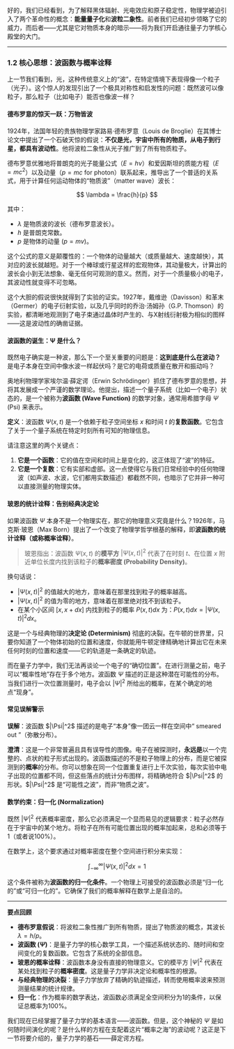 好的，我们已经看到，为了解释黑体辐射、光电效应和原子稳定性，物理学被迫引入了两个革命性的概念：**能量量子化**和**波粒二象性**。前者我们已经初步领略了它的威力，而后者——尤其是它对物质本身的暗示——将为我们开启通往量子力学核心殿堂的大门。

---

### 1.2 核心思想：波函数与概率诠释

上一节我们看到，光，这种传统意义上的“波”，在特定情境下表现得像一个粒子（光子）。这个惊人的发现引出了一个极具对称性和启发性的问题：既然波可以像粒子，那么粒子（比如电子）能否也像波一样？

#### **德布罗意的惊天一跃：万物皆波**

1924年，法国年轻的贵族物理学家路易·德布罗意（Louis de Broglie）在其博士论文中提出了一个石破天惊的假说：**不仅是光，宇宙中所有的物质，从电子到行星，都具有波动性**。他将波粒二象性从光子推广到了所有物质粒子。

德布罗意优雅地将普朗克的光子能量公式（$E=h\nu$）和爱因斯坦的质能方程（$E=mc^2$）以及动量（$p=mc$ for photon）联系起来，推导出了一个普适的关系式，用于计算任何运动物体的“物质波”（matter wave）波长：

$$
\lambda = \frac{h}{p}
$$

其中：
- $\lambda$ 是物质波的波长（德布罗意波长）。
- $h$ 是普朗克常数。
- $p$ 是物体的动量 ($p = mv$)。

这个公式的意义是颠覆性的：一个物体的动量越大（或质量越大、速度越快），其对应的波长就越短。对于一个棒球或行星这样的宏观物体，其动量极大，计算出的波长会小到无法想象、毫无任何可观测的意义。然而，对于一个质量极小的电子，其波动性就变得不可忽略。

这个大胆的假说很快就得到了实验的证实。1927年，戴维逊（Davisson）和革末（Germer）的电子衍射实验，以及几乎同时的乔治·汤姆孙（G.P. Thomson）的实验，都清晰地观测到了电子束通过晶体时产生的、与X射线衍射极为相似的图样——这是波动性的确凿证据。

#### **波函数的诞生：Ψ 是什么？**

既然电子确实是一种波，那么下一个至关重要的问题是：**这到底是什么在波动？** 是电子本身在空间中像水波一样起伏吗？是它的电荷或质量在散开和振动吗？

奥地利物理学家埃尔温·薛定谔（Erwin Schrödinger）抓住了德布罗意的思想，并将其发展成一个严谨的数学理论。他提出，描述一个量子系统（比如一个电子）状态的，是一个被称为**波函数 (Wave Function)** 的数学对象，通常用希腊字母 $\Psi$ (Psi) 来表示。

**定义**：波函数 $\Psi(x, t)$ 是一个依赖于粒子空间坐标 $x$ 和时间 $t$ 的**复数函数**。它包含了关于一个量子系统在特定时刻所有可知的物理信息。

请注意这里的两个关键点：
1.  **它是一个函数**：它的值在空间和时间上是变化的，这正体现了“波”的特征。
2.  **它是一个复数**：它有实部和虚部。这一点使得它与我们日常经验中的任何物理波（如声波、水波，它们都用实数描述）都截然不同，也暗示了它并非一种可以直接测量的物理实体。

#### **玻恩的统计诠释：告别经典决定论**

如果波函数 $\Psi$ 本身不是一个物理实在，那它的物理意义究竟是什么？1926年，马克斯·玻恩（Max Born）提出了一个改变了物理学哲学根基的解释，即**波函数的统计诠释（或称概率诠释）**。

> 玻恩指出：波函数 $\Psi(x, t)$ 的**模平方** $| \Psi(x, t) |^2$ 代表了在时刻 $t$、在位置 $x$ 附近单位长度内找到该粒子的**概率密度 (Probability Density)**。

换句话说：
-   $|\Psi(x, t)|^2$ 的值越大的地方，意味着在那里找到粒子的概率越高。
-   $|\Psi(x, t)|^2$ 的值为零的地方，意味着在那里绝对找不到该粒子。
-   在某个小区间 $[x, x+dx]$ 内找到粒子的概率 $P(x,t)dx$ 为：$P(x,t)dx = |\Psi(x, t)|^2 dx$。

这是一个与经典物理的**决定论 (Determinism)** 彻底的决裂。在牛顿的世界里，只要你知道了一个物体初始的位置和速度，你就能用牛顿定律精确地计算出它在未来任何时刻的位置和速度——它的轨道是一条确定的轨迹。

而在量子力学中，我们无法再谈论一个电子的“确切位置”。在进行测量之前，电子可以“概率性地”存在于多个地方。波函数 $\Psi$ 描述的正是这种潜在可能性的分布。当我们进行一次位置测量时，电子会以 $|\Psi|^2$ 所给出的概率，在某个确定的地点“现身”。

<div class="common_mistake_warning">
  <h4>常见误解警示</h4>
  <p><strong>误解</strong>：波函数 $|\Psi|^2$ 描述的是电子“本身”像一团云一样在空间中“ smeared out ”（弥散分布）。</p>
  <p><strong>澄清</strong>：这是一个非常普遍且具有误导性的图像。电子在被探测时，<strong>永远是</strong>以一个完整的、点状的粒子形式出现的。波函数描述的不是粒子物理上的分布，而是它被探测到的<strong>概率</strong>的分布。你可以想象在同一个位置重复进行上千次实验，每次实验中电子出现的位置都不同，但这些落点的统计分布图样，将精确地符合 $|\Psi|^2$ 的形状。$|\Psi|^2$ 是“可能性之波”，而非“物质之波”。</p>
</div>

#### **数学约束：归一化 (Normalization)**

既然 $|\Psi|^2$ 代表概率密度，那么它必须满足一个显而易见的逻辑要求：粒子必然存在于宇宙中的某个地方。将粒子在所有可能位置出现的概率加起来，总和必须等于1（或者说100%）。

在数学上，这个要求通过对概率密度在整个空间进行积分来实现：

$$
\int_{-\infty}^{\infty} |\Psi(x, t)|^2 dx = 1
$$

这个条件被称为**波函数的归一化条件**。一个物理上可接受的波函数必须是“归一化的”或“可归一化的”。它确保了我们的概率解释在数学上是自洽的。

---

**要点回顾**

*   **德布罗意假说**：将波粒二象性推广到所有物质，提出了物质波的概念，其波长 $\lambda = h/p$。
*   **波函数 ($\Psi$)**：是量子力学的核心数学工具，一个描述系统状态的、随时间和空间变化的复数函数。它包含了系统的全部信息。
*   **玻恩的概率诠释**：波函数本身没有直接的物理意义。它的模平方 $|\Psi|^2$ 代表在某处找到粒子的**概率密度**。这是量子力学非决定论和概率性的根源。
*   **与经典物理的决裂**：量子力学放弃了精确的轨迹描述，转而使用概率波来预测测量结果的统计规律。
*   **归一化**：作为概率的数学表达，波函数必须满足全空间积分为1的条件，以保证总概率为100%。

我们现在已经掌握了量子力学的基本语言——波函数。但是，这个神秘的 $\Psi$ 是如何随时间演化的呢？是什么样的方程在支配着这片“概率之海”的波动呢？这正是下一节将要介绍的，量子力学的基石——薛定谔方程。